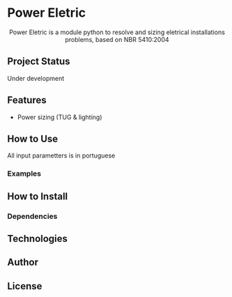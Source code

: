 # Power Eletric
<p align='center' >Power Eletric is a module python to resolve and sizing eletrical installations problems, based on NBR 5410:2004</p>

## Project Status

<p>Under development</p>

## Features

- Power sizing (TUG & lighting)

## How to Use
<p>All input parametters is in portuguese</p>

### Examples

## How to Install

### Dependencies

## Technologies

## Author

## License